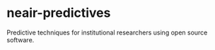 # neair-predictives
Predictive techniques for institutional researchers using open source software.
